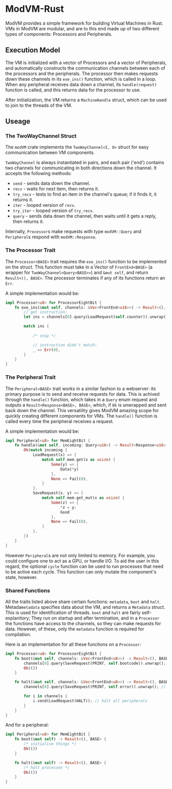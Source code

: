 # ModVM-Rust
ModVM provides a simple framework for building Virtual Machines in Rust. VMs in ModVM are modular, and are to this end made up of two different types of components: Processors and Peripherals.

## Execution Model

The VM is initialized with a vector of Processors and a vector of Peripherals, and automatically constructs the communication channels between each of the processors and the peripherals. The processor then makes requests down these channels in its `exe_ins()` function, which is called in a loop. When any peripheral receives data down a channel, its `handle(request)` function is called, and this returns data for the processor to use.

After initialization, the VM returns a `MachineHandle` struct, which can be used to join to the threads of the VM.

## Useage
### The TwoWayChannel Struct

The `modVM` crate implements the `TwoWayChannel<I, O>` struct for easy communication between VM components.

`TwoWayChannel` is always instantiated in pairs, and each pair ('end') contains two channels for communicating in both directions down the channel. It accepts the following methods:

+ `send` - sends data down the channel.
+ `recv` - waits for next item, then returns it.
+ `try_recv` - tests to find an item in the channel's queue; if it finds it, it returns it.
+ `iter` - looped version of `recv`.
+ `try_iter` - looped version of `try_recv`.
+ `query` - sends data down the channel, then waits until it gets a reply, then returns it.

Internally, `Processor`s make requests with type `modVM::Query` and `Peripheral`s respond with `modVM::Response`.

### The Processor Trait

The `Processor<BASE>` trait requires the `exe_ins()` function to be implemented on the struct. This function must take in a Vector of `FrontEnd<BASE>` (a wrapper for `TwoWayChannel<Query<BASE>>`) and `&mut self`, and return `Result<(), BASE>`. The processor terminates if any of its functions return an `Err`.

A simple implementation would be:

```rust
impl Processor<u8> for ProcessorEightBit {
    fn exe_ins(&mut self, channels: &Vec<FrontEnd<u16>>) -> Result<(), u8> {
        // get instruction:
        let ins = channels[0].query(LoadRequest(self.counter)).unwrap();

        match ins {
            
            /* snip */

            // instruction didn't match:
            _ => Err(0),
        }
    }
}
```
### The Peripheral Trait

The `Peripheral<BASE>` trait works in a similar fashion to a webserver: its primary purpose is to send and receive requests for data. This is achived through the `handle()` function, which takes in a `Query` enum request and outputs a `Result<Response<BASE>, BASE>`, which, if `Ok` is unwrapped and sent back down the channel. This versatility gives ModVM amazing scope for quickly creating different components for VMs. The `handle()` function is called every time the peripheral receives a request.

A simple implementation would be:
```rust
impl Peripheral<u8> for MemEightBit {
    fn handle(&mut self, incoming: Query<u16>) -> Result<Response<u16>, u16> {
        Ok(match incoming {
            LoadRequest(x) => {
                match self.mem.get(x as usize) {
                    Some(y) => {
                        Data(*y)
                    },
                    None => Fail(0),
                }
            },
            SaveRequest(x, y) => {
                match self.mem.get_mut(x as usize) {
                    Some(z) => {
                        *z = y;
                        Good
                    },
                    None => Fail(0),
                }
            },
        })
    }
}
```

However `Peripheral`s are not only limited to memory. For example, you could configure one to act as a GPU, or handle I/O. To aid the user in this regard, the optional `cycle` function can be used to run processes that need to be active each cycle. This function can only mutate the component's state, however.

### Shared Functions

All the traits listed above share certain functions: `metadata`, `boot` and `halt`. Metada`metadata` specifies data about the VM, and returns a `Metadata` struct. This is used for identification of threads. `boot` and `halt` are fairly self-explanitory; They run on startup and after termination, and in a `Processor` the functions have access to the channels, so they can make requests for data. However, of these, only the `metadata` function is required for compilation.

Here is an implementation for all these functions on a `Processor`:
```rust
impl Processor<u8> for ProcessorEightBit {
    fn boot(&mut self, channels: &Vec<FrontEnd<u8>>) -> Result<(), BASE> {
        channels[0].query(SaveRequest(PRINT, self.bootcode)).unwrap(); // print the bootcode
        Ok(())
    }

    fn halt(&mut self, channels: &Vec<FrontEnd<u8>>) -> Result<(), BASE> {
        channels[0].query(SaveRequest(PRINT, self.error)).unwrap(); // print the error message

        for i in channels {
            i.send(LoadRequest(HALT)); // halt all peripherals
        }
    }
}
```

And for a peripheral:
```rust
impl Peripheral<u8> for MemEightBit {
    fn boot(&mut self) -> Result<(), BASE> {
        /* initialise things */
        Ok(())
    }

    fn halt(&mut self) -> Result<(), BASE> {
        /* halt processes */
        Ok(())
    }
}
```